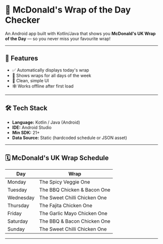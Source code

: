 # 🌯 McDonald's Wrap of the Day Checker

An Android app built with Kotlin/Java that shows you **McDonald's UK Wrap of the Day** — so you never miss your favourite wrap!

---

## 📱 Features

- ✅ Automatically displays today's wrap
- 📆 Shows wraps for all days of the week
- 🌙 Clean, simple UI
- 🕸️ Works offline after first load

---

## 🛠️ Tech Stack

- **Language:** Kotlin / Java (Android)
- **IDE:** Android Studio
- **Min SDK:** 21+
- **Data Source:** Static (hardcoded schedule or JSON asset)

---

## 🗓️ McDonald's UK Wrap Schedule

| Day       | Wrap                          |
|-----------|-------------------------------|
| Monday    | The Spicy Veggie One          |
| Tuesday   | The BBQ Chicken & Bacon One   |
| Wednesday | The Sweet Chilli Chicken One  |
| Thursday  | The Fajita Chicken One        |
| Friday    | The Garlic Mayo Chicken One   |
| Saturday  | The BBQ & Bacon Chicken One   |
| Sunday    | The Sweet Chilli Chicken One  |

---
